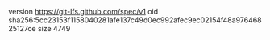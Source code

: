 version https://git-lfs.github.com/spec/v1
oid sha256:5cc23153f1158040281afe137c49d0ec992afec9ec02154f48a97646825127ce
size 4749
